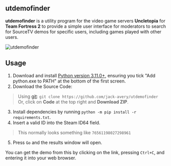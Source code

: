 ## utdemofinder

**utdemofinder** is a utility program for the video game servers **Uncletopia** for **Team Fortress 2** to provide a simple user interface for moderators to search for SourceTV demos for specific users, including games played with other users.

![utdemofinder](https://cdn.discordapp.com/attachments/989252507102511124/1084584578871730317/image.png)

## Usage
1. Download and install [Python version 3.11.0+](https://www.python.org/downloads/), ensuring you tick "Add python.exe to PATH" at the bottom of the first screen.
2. Download the Source Code:
> Using [git](https://git-scm.com/downloads): `git clone https://github.com/jack-avery/utdemofinder` <br/>
> Or, click on **Code** at the top right and **Download ZIP**.
3. Install dependencies by running `python -m pip install -r requirements.txt`.
4. Insert a valid ID into the Steam ID64 field.
> This normally looks something like `76561198027298961`<br/>
5. Press `Go` and the results window will open.

You can get the demo from this by clicking on the link, pressing `Ctrl+C`, and entering it into your web browser.
